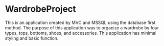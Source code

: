 # WardrobeProject

This is an application created by MVC and MSSQL using the database first method.
The purpose of this application was to organize a wardrobe by four types, tops, bottoms, shoes, and accessories.
This application has minimal styling and basic function. 
